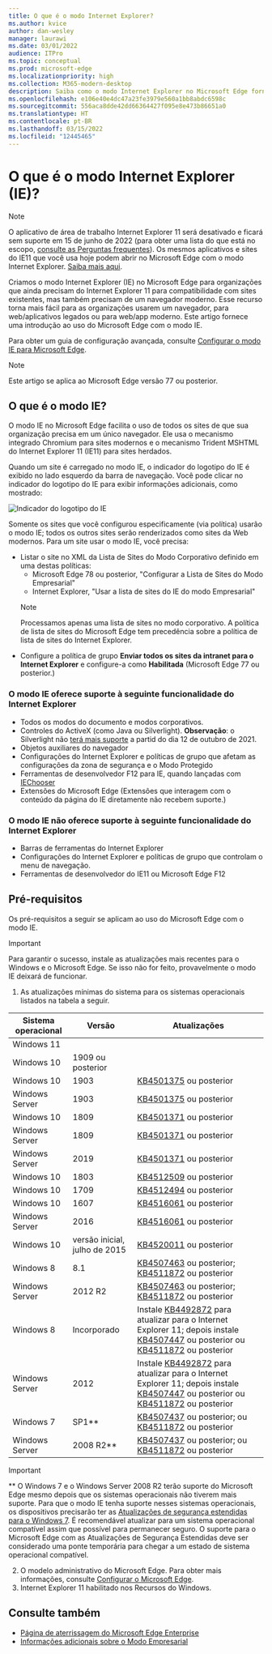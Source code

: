 ```yaml
---
title: O que é o modo Internet Explorer?
ms.author: kvice
author: dan-wesley
manager: laurawi
ms.date: 03/01/2022
audience: ITPro
ms.topic: conceptual
ms.prod: microsoft-edge
ms.localizationpriority: high
ms.collection: M365-modern-desktop
description: Saiba como o modo Internet Explorer no Microsoft Edge fornece acesso a sites que precisam do Internet Explorer 11 e acesso a sites modernos.
ms.openlocfilehash: e106e40e4dc47a23fe3979e560a1bb8abdc6598c
ms.sourcegitcommit: 556aca8dde42dd66364427f095e8e473b86651a0
ms.translationtype: HT
ms.contentlocale: pt-BR
ms.lasthandoff: 03/15/2022
ms.locfileid: "12445465"
---
```

# <a name="what-is-internet-explorer-ie-mode"></a>O que é o modo Internet Explorer (IE)?

>[!Note]
> O aplicativo de área de trabalho Internet Explorer 11 será desativado e ficará sem suporte em 15 de junho de 2022 (para obter uma lista do que está no escopo, [consulte as Perguntas frequentes](https://techcommunity.microsoft.com/t5/windows-it-pro-blog/internet-explorer-11-desktop-app-retirement-faq/ba-p/2366549)). Os mesmos aplicativos e sites do IE11 que você usa hoje podem abrir no Microsoft Edge com o modo Internet Explorer. [Saiba mais aqui](https://blogs.windows.com/windowsexperience/2021/05/19/the-future-of-internet-explorer-on-windows-10-is-in-microsoft-edge/).

Criamos o modo Internet Explorer (IE) no Microsoft Edge para organizações que ainda precisam do Internet Explorer 11 para compatibilidade com sites existentes, mas também precisam de um navegador moderno. Esse recurso torna mais fácil para as organizações usarem um navegador, para web/aplicativos legados ou para web/app moderno. Este artigo fornece uma introdução ao uso do Microsoft Edge com o modo IE.

Para obter um guia de configuração avançada, consulte [Configurar o modo IE para Microsoft Edge](https://go.microsoft.com/fwlink/?linkid=2188232).

> [!NOTE]
> Este artigo se aplica ao Microsoft Edge versão 77 ou posterior.

## <a name="what-is-ie-mode"></a>O que é o modo IE?

O modo IE no Microsoft Edge facilita o uso de todos os sites de que sua organização precisa em um único navegador. Ele usa o mecanismo integrado Chromium para sites modernos e o mecanismo Trident MSHTML do Internet Explorer 11 (IE11) para sites herdados.

Quando um site é carregado no modo IE, o indicador do logotipo do IE é exibido no lado esquerdo da barra de navegação. Você pode clicar no indicador do logotipo do IE para exibir informações adicionais, como mostrado:

  ![Indicador do logotipo do IE](./media/ie-mode/ie-logo-indicator1.png)

Somente os sites que você configurou especificamente (via política) usarão o modo IE; todos os outros sites serão renderizados como sites da Web modernos. Para um site usar o modo IE, você precisa:

- Listar o site no XML da Lista de Sites do Modo Corporativo definido em uma destas políticas:
  - Microsoft Edge 78 ou posterior, "Configurar a Lista de Sites do Modo Empresarial"
  - Internet Explorer, "Usar a lista de sites do IE do modo Empresarial"
  > [!NOTE]
  > Processamos apenas uma lista de sites no modo corporativo. A política de lista de sites do Microsoft Edge tem precedência sobre a política de lista de sites do Internet Explorer.
- Configure a política de grupo **Enviar todos os sites da intranet para o Internet Explorer** e configure-a como **Habilitada** (Microsoft Edge 77 ou posterior.)

### <a name="ie-mode-supports-the-following-internet-explorer-functionality"></a>O modo IE oferece suporte à seguinte funcionalidade do Internet Explorer

- Todos os modos do documento e modos corporativos.
- Controles do ActiveX (como Java ou Silverlight). **Observação**: o Silverlight não [terá mais suporte](https://support.microsoft.com/windows/silverlight-end-of-support-0a3be3c7-bead-e203-2dfd-74f0a64f1788) a partid do dia 12 de outubro de 2021. 
- Objetos auxiliares do navegador 
- Configurações do Internet Explorer e políticas de grupo que afetam as configurações da zona de segurança e o Modo Protegido
- Ferramentas de desenvolvedor F12 para IE, quando lançadas com [IEChooser](/deployedge/edge-ie-mode-faq#how-can-i-debug-my-legacy-application-while-using-ie-mode-on-microsoft-edge-)
- Extensões do Microsoft Edge (Extensões que interagem com o conteúdo da página do IE diretamente não recebem suporte.)

### <a name="ie-mode-doesnt-support-the-following-internet-explorer-functionality"></a>O modo IE não oferece suporte à seguinte funcionalidade do Internet Explorer

- Barras de ferramentas do Internet Explorer
- Configurações do Internet Explorer e políticas de grupo que controlam o menu de navegação.
- Ferramentas de desenvolvedor do IE11 ou Microsoft Edge F12

## <a name="prerequisites"></a>Pré-requisitos

Os pré-requisitos a seguir se aplicam ao uso do Microsoft Edge com o modo IE.

> [!IMPORTANT]
> Para garantir o sucesso, instale as atualizações mais recentes para o Windows e o Microsoft Edge. Se isso não for feito, provavelmente o modo IE deixará de funcionar.

1. As atualizações mínimas do sistema para os sistemas operacionais listados na tabela a seguir.

 | Sistema operacional | Versão       | Atualizações |
 |------------------|---------------|---------|
 | Windows 11       |               |         |
 | Windows 10       | 1909 ou posterior |         |
 | Windows 10       | 1903          | [KB4501375](https://support.microsoft.com/help/4501375/windows-10-update-kb4501375) ou posterior |
 | Windows Server   | 1903          | [KB4501375](https://support.microsoft.com/help/4501375/windows-10-update-kb4501375) ou posterior |
 | Windows 10       | 1809          | [KB4501371](https://support.microsoft.com/help/4501371/windows-10-update-kb4501371) ou posterior |
 | Windows Server   | 1809          | [KB4501371](https://support.microsoft.com/help/4501371/windows-10-update-kb4501371) ou posterior |
 | Windows Server   | 2019          | [KB4501371](https://support.microsoft.com/help/4501371/windows-10-update-kb4501371) ou posterior |
 | Windows 10       | 1803          | [KB4512509](https://support.microsoft.com/help/4512509/windows-10-update-kb4512509) ou posterior |
 | Windows 10       | 1709          | [KB4512494](https://support.microsoft.com/help/4512494/windows-10-update-kb4512494) ou posterior |
 | Windows 10       | 1607          | [KB4516061](https://support.microsoft.com/help/4516061/windows-10-update-kb4516061) ou posterior |
 | Windows Server   | 2016          | [KB4516061](https://support.microsoft.com/help/4516061/windows-10-update-kb4516061) ou posterior |
 | Windows 10       | versão inicial, julho de 2015 | [KB4520011](https://support.microsoft.com/help/4520011/windows-10-update-kb4520011) ou posterior |
 | Windows 8       | 8.1              | [KB4507463](https://support.microsoft.com/help/4507463/july-16-2019-kb4507463-os-build-preview-of-monthly-rollup) ou posterior; [KB4511872](https://support.microsoft.com/help/4511872/cumulative-security-update-for-internet-explorer) ou posterior |
 | Windows Server   | 2012 R2       | [KB4507463](https://support.microsoft.com/help/4507463/july-16-2019-kb4507463-os-build-preview-of-monthly-rollup) ou posterior; [KB4511872](https://support.microsoft.com/help/4511872/cumulative-security-update-for-internet-explorer) ou posterior |
 | Windows 8  | Incorporado            | Instale [KB4492872](https://support.microsoft.com/help/4492872/update-for-internet-explorer-april-16-2019) para atualizar para o Internet Explorer 11; depois instale [KB4507447](https://support.microsoft.com/help/4507447/windows-server-2012-update-kb4507447) ou posterior ou [KB4511872](https://support.microsoft.com/help/4511872/cumulative-security-update-for-internet-explorer) ou posterior |
 | Windows Server   | 2012           | Instale [KB4492872](https://support.microsoft.com/help/4492872/update-for-internet-explorer-april-16-2019) para atualizar para o Internet Explorer 11; depois instale [KB4507447](https://support.microsoft.com/help/4507447/windows-server-2012-update-kb4507447) ou posterior ou [KB4511872](https://support.microsoft.com/help/4511872/cumulative-security-update-for-internet-explorer) ou posterior |
 | Windows 7        |  SP1**        | [KB4507437](https://support.microsoft.com/help/4507437/windows-7-update-kb4507437) ou posterior; ou [KB4511872](https://support.microsoft.com/help/4511872/cumulative-security-update-for-internet-explorer) ou posterior |
 | Windows Server   |  2008 R2**    | [KB4507437](https://support.microsoft.com/help/4507437/windows-7-update-kb4507437) ou posterior; ou [KB4511872](https://support.microsoft.com/help/4511872/cumulative-security-update-for-internet-explorer) ou posterior |
  > [!IMPORTANT]
  > ** O Windows 7 e o Windows Server 2008 R2 terão suporte do Microsoft Edge mesmo depois que os sistemas operacionais não tiverem mais suporte. Para que o modo IE tenha suporte nesses sistemas operacionais, os dispositivos precisarão ter as [Atualizações de segurança estendidas para o Windows 7](https://support.microsoft.com/help/4527878/faq-about-extended-security-updates-for-windows-7). É recomendável atualizar para um sistema operacional compatível assim que possível para permanecer seguro. O suporte para o Microsoft Edge com as Atualizações de Segurança Estendidas deve ser considerado uma ponte temporária para chegar a um estado de sistema operacional compatível.

2. O modelo administrativo do Microsoft Edge. Para obter mais informações, consulte [Configurar o Microsoft Edge](./configure-microsoft-edge.md).
3. Internet Explorer 11 habilitado nos Recursos do Windows.

## <a name="see-also"></a>Consulte também

- [Página de aterrissagem do Microsoft Edge Enterprise](https://aka.ms/EdgeEnterprise)
- [Informações adicionais sobre o Modo Empresarial](/internet-explorer/ie11-deploy-guide/enterprise-mode-overview-for-ie11)
